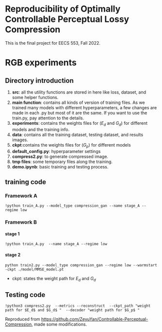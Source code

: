 # Reproducibility of Optimally Controllable Perceptual Lossy Compression
This is the final project for EECS 553, Fall 2022.

# RGB experiments
## Directory introduction
1. **src**: all the utility functions are stored in here like loss, dataset, and some helper functions.
2. **main function**: contains all kinds of version of training files. As we trained many models with different hyperparameters, a few changes are made in each .py but most of it are the same. If you want to use the train.py, pay attention to the details.
3. **experiments**: contains the weights files for ($E_d$ and $G_d$) for different models and the training info.
4. **data**: contains all the training dataset, testing dataset, and results images.
5. **ckpt**:contains the weights files for ($G_p$) for different models 
6. **default_config.py**: hyperparameter settings
7. **compress2.py**: to generate compressed image.
8. **tmp files**: some temporary files along the training.
9. **demo.ipynb**: basic training and testing process.

## training code
### Framework A
`!python train_A.py --model_type compression_gan --name stage_A --regime low ` 

### Framework B
#### stage 1
`!python train_A.py  --name stage_A --regime low ` 

#### stage 2
`python train2.py --model_type compression_gan --regime low --warmstart -ckpt ./model/MMSE_model.pt`
- ckpt: states the weight path for $E_d$ and $G_d$ 

## Testing code
`!python3 compress2.py 
--metrics --reconstruct 
--ckpt_path "weight path for $E_d$ and $G_d$ " 
--decoder "weight path for $G_p$ " `

Reproduced from https://github.com/ZeyuYan/Controllable-Perceptual-Compression, made some modifications.
